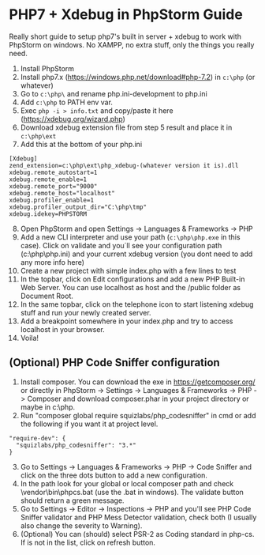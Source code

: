 # PHP7 + Xdebug in PhpStorm Guide

Really short guide to setup php7's built in server + xdebug to work with PhpStorm on windows. No XAMPP, no extra stuff, only the things you really need.

1. Install PhpStorm
2. Install php7.x (https://windows.php.net/download#php-7.2) in `c:\php` (or whatever)
3. Go to `c:\php\` and rename php.ini-development to php.ini
4. Add `c:\php` to PATH env var.
5. Exec `php -i > info.txt` and copy/paste it here (https://xdebug.org/wizard.php)
6. Download xdebug extension file from step 5 result and place it in `c:\php\ext`
7. Add this at the bottom of your php.ini 
```
[Xdebug]
zend_extension=c:\php\ext\php_xdebug-(whatever version it is).dll
xdebug.remote_autostart=1
xdebug.remote_enable=1
xdebug.remote_port="9000"
xdebug.remote_host="localhost"
xdebug.profiler_enable=1
xdebug.profiler_output_dir="C:\php\tmp"
xdebug.idekey=PHPSTORM
```
8. Open PhpStorm and open Settings -> Languages & Frameworks -> PHP
9. Add a new CLI interpreter and use your path (`c:\php\php.exe` in this case). Click on validate and you´ll see your configuration path (c:\php\php.ini) and your current xdebug version (you dont need to add any more info here)
10. Create a new project with simple index.php with a few lines to test
11. In the topbar, click on Edit configurations and add a new PHP Built-in Web Server. You can use localhost as host and the /public folder as Document Root.
12. In the same topbar, click on the telephone icon to start listening xdebug stuff and run your newly created server.
13. Add a breakpoint somewhere in your index.php and try to access localhost in your browser.
14. Voila!

## (Optional) PHP Code Sniffer configuration ##

1. Install composer. You can download the exe in https://getcomposer.org/ or directly in PhpStorm -> Settings -> Languages & Frameworks -> PHP -> Composer and download composer.phar in your project directory or maybe in c:\php.
2. Run "composer global require squizlabs/php_codesniffer" in cmd or add the following if you want it at project level.
```
"require-dev": {
  "squizlabs/php_codesniffer": "3.*"
}
```
3. Go to Settings -> Languages & Frameworks -> PHP -> Code Sniffer and click on the three dots button to add a new configuration.
4. In the path look for your global or local composer path and check \vendor\bin\phpcs.bat (use the .bat in windows). The validate button should return a green message.
5. Go to Settings -> Editor -> Inspections -> PHP and you'll see PHP Code Sniffer validator and PHP Mess Detector validation, check both (I usually also change the severity to Warning).
6. (Optional) You can (should) select PSR-2 as Coding standard in php-cs. If is not in the list, click on refresh button.
